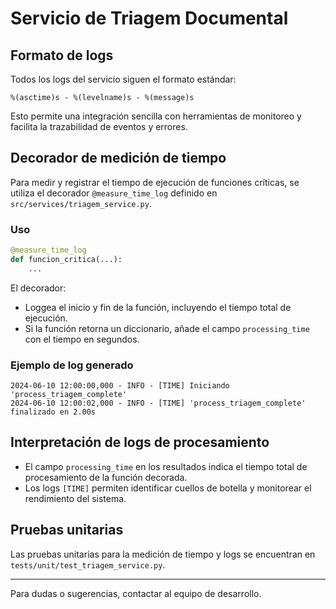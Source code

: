 # Servicio de Triagem Documental

## Formato de logs

Todos los logs del servicio siguen el formato estándar:

```
%(asctime)s - %(levelname)s - %(message)s
```

Esto permite una integración sencilla con herramientas de monitoreo y facilita la trazabilidad de eventos y errores.

## Decorador de medición de tiempo

Para medir y registrar el tiempo de ejecución de funciones críticas, se utiliza el decorador `@measure_time_log` definido en `src/services/triagem_service.py`.

### Uso

```python
@measure_time_log
def funcion_critica(...):
    ...
```

El decorador:
- Loggea el inicio y fin de la función, incluyendo el tiempo total de ejecución.
- Si la función retorna un diccionario, añade el campo `processing_time` con el tiempo en segundos.

### Ejemplo de log generado

```
2024-06-10 12:00:00,000 - INFO - [TIME] Iniciando 'process_triagem_complete'
2024-06-10 12:00:02,000 - INFO - [TIME] 'process_triagem_complete' finalizado en 2.00s
```

## Interpretación de logs de procesamiento

- El campo `processing_time` en los resultados indica el tiempo total de procesamiento de la función decorada.
- Los logs `[TIME]` permiten identificar cuellos de botella y monitorear el rendimiento del sistema.

## Pruebas unitarias

Las pruebas unitarias para la medición de tiempo y logs se encuentran en `tests/unit/test_triagem_service.py`.

---

Para dudas o sugerencias, contactar al equipo de desarrollo.

